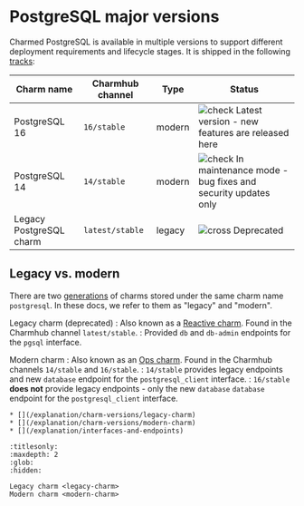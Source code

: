# PostgreSQL major versions

Charmed PostgreSQL is available in multiple versions to support different deployment requirements and lifecycle stages. It is shipped in the following [tracks](https://documentation.ubuntu.com/juju/3.6/reference/charm/#track):


| Charm name              | Charmhub channel | Type   | Status                                                            |
| ----------------------- | ---------------- | ------ | ----------------------------------------------------------------- |
| PostgreSQL 16           | `16/stable`      | modern | ![check] Latest version - new features are released here          |
| PostgreSQL 14           | `14/stable`      | modern | ![check] In maintenance mode - bug fixes and security updates only |
| Legacy PostgreSQL charm | `latest/stable`  | legacy | ![cross] Deprecated                                               |

## Legacy vs. modern

There are two [generations](https://documentation.ubuntu.com/juju/3.6/reference/charm/#by-generation) of charms stored under the same charm name `postgresql`. In these docs, we refer to them as "legacy" and "modern". 

Legacy charm (deprecated)
: Also known as a [Reactive charm](https://documentation.ubuntu.com/juju/3.6/reference/charm/#reactive-charm). Found in the Charmhub channel `latest/stable`.
: Provided `db` and `db-admin` endpoints for the `pgsql` interface.

Modern charm
: Also known as an [Ops charm](https://documentation.ubuntu.com/juju/3.6/reference/charm/#ops-charm). Found in the Charmhub channels `14/stable` and `16/stable`.
: `14/stable` provides legacy endpoints and new `database` endpoint for the `postgresql_client` interface.
: `16/stable` **does not** provide legacy endpoints - only the new `database` `database` endpoint for the `postgresql_client` interface.

```{seealso}
* [](/explanation/charm-versions/legacy-charm)
* [](/explanation/charm-versions/modern-charm)
* [](/explanation/interfaces-and-endpoints)
```

<!--Links-->

[cross]: https://img.icons8.com/?size=16&id=CKkTANal1fTY&format=png&color=D00303
[check]: https://img.icons8.com/color/20/checkmark--v1.png

```{toctree}
:titlesonly:
:maxdepth: 2
:glob:
:hidden:

Legacy charm <legacy-charm>
Modern charm <modern-charm>
```